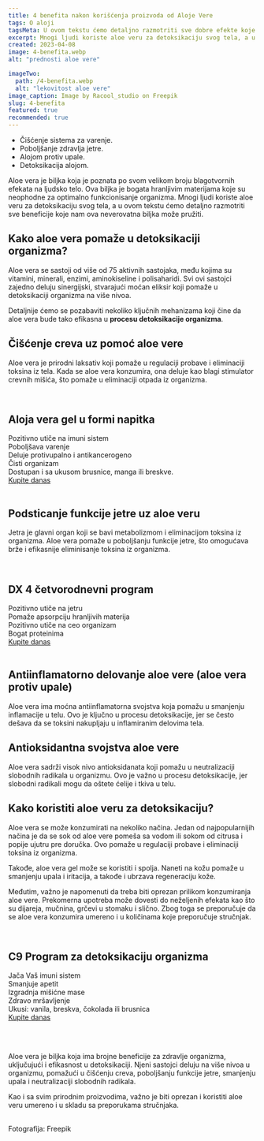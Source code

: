 ```yaml
---
title: 4 benefita nakon korišćenja proizvoda od Aloje Vere
tags: O aloji
tagsMeta: U ovom tekstu ćemo detaljno razmotriti sve dobre efekte koje nam ova neverovatna biljka može pružiti jer aloe veru ljudi koriste, između ostalog, i za dektosikaciju tela.
excerpt: Mnogi ljudi koriste aloe veru za detoksikaciju svog tela, a u ovom tekstu ćemo detaljno razmotriti sve dobre efekte koje nam ova neverovatna biljka može pružiti.
created: 2023-04-08
image: 4-benefita.webp
alt: "prednosti aloe vere"

imageTwo:
  path: /4-benefita.webp
  alt: "lekovitost aloe vere"
image_caption: Image by Racool_studio on Freepik
slug: 4-benefita
featured: true
recommended: true
---
```



<div class="text-component line-height-lg v-space-md">



<div class="tldr-box">
  <div class="tldr-box__content">
	<span class="text-base font-bold"></span>
    <ul class="list list--ul margin-top-sm margin-bottom-0">
      <li>Čišćenje sistema za varenje.</li>
			<li>Poboljšanje zdravlja jetre.</li>
      <li>Alojom protiv upale.</li>
      <li>Detoksikacija alojom.</li>
    </ul>
  </div>
</div>



Aloe vera je biljka koja je poznata po svom velikom broju blagotvornih efekata na ljudsko telo. Ova biljka je bogata hranljivim materijama koje su neophodne za optimalno funkcionisanje organizma. Mnogi ljudi koriste aloe veru za detoksikaciju svog tela, a u ovom tekstu ćemo detaljno razmotriti sve beneficije koje nam ova neverovatna biljka može pružiti.

## Kako aloe vera pomaže u detoksikaciji organizma?

Aloe vera se sastoji od više od 75 aktivnih sastojaka, među kojima su vitamini, minerali, enzimi, aminokiseline i polisaharidi. Svi ovi sastojci zajedno deluju sinergijski, stvarajući moćan eliksir koji pomaže u detoksikaciji organizma na više nivoa.

Detaljnije ćemo se pozabaviti nekoliko ključnih mehanizama koji čine da aloe vera bude tako efikasna u **procesu detoksikacije organizma**.

## Čišćenje creva uz pomoć aloe vere

Aloe vera je prirodni laksativ koji pomaže u regulaciji probave i eliminaciji toksina iz tela. Kada se aloe vera konzumira, ona deluje kao blagi stimulator crevnih mišića, što pomaže u eliminaciji otpada iz organizma.

<br>

<div class="text-component__block padding-y-md padding-x-md radius-lg margin-top-md bg-white">
	<div class="grid gap-sm">
		<div class="col-4@md">
			<g-image class="" src="~/assets/img/forever_aloe_vera_gel.webp" alt="aloja vera u gelu"></g-image>
		</div> 
		<div class="col-8@md">
			<div class="flex flex-wrap gap-sm items-center">
				<div class="">
					<h2 class="text-lg">Aloja vera gel u formi napitka</h2>
				</div>
        <div class="grid margin-bottom-lg gap-xxs">
					<div class="flex items-center text-sm">
						<g-image style="width: auto !important;" class="margin-left-important" src="~/assets/img/check.svg"></g-image>
							Pozitivno utiče na imuni sistem
					</div>
          <div class="flex items-center text-sm">
						<g-image style="width: auto !important;" class="margin-left-important" src="~/assets/img/check.svg"></g-image>
						 Poboljšava varenje
					</div>
          <div class="flex items-center text-sm">
						<g-image style="width: auto !important;" class="margin-left-important" src="~/assets/img/check.svg"></g-image>
						 Deluje protivupalno i antikancerogeno
					</div>
           <div class="flex items-center text-sm">
						<g-image style="width: auto !important;" class="margin-left-important" src="~/assets/img/check.svg"></g-image>
						 Čisti organizam
					</div>
					 <div class="flex items-center text-sm">
						<g-image style="width: auto !important;" class="margin-left-important" src="~/assets/img/check.svg"></g-image>
						 Dostupan i sa ukusom brusnice, manga ili breskve.
					</div>
        </div>
			</div>
			<div class="flex gap-md@sm gap-md flex-column flex-row@sm padding-top-lg justify-between@sm items-center">
				<a href="https://flpshop.rs/dodaci-ishrani/11837/forever-aloe-vera-gel/360000954255/personal.html" class="kupiteCTA btn btn--primary flex-grow center-between@lg justify-center btn--md" target="blank">
					Kupite danas
				</a>
				<g-image style="width: auto !important;" class="" src="~/assets/img/logo-futer.png"></g-image>
			</div>
		</div>
	</div>
</div>

<br>

## Podsticanje funkcije jetre uz aloe veru

Jetra je glavni organ koji se bavi metabolizmom i eliminacijom toksina iz organizma. Aloe vera pomaže u poboljšanju funkcije jetre, što omogućava brže i efikasnije eliminisanje toksina iz organizma.

<br>

<div class="text-component__block padding-y-md padding-x-md radius-lg margin-top-md bg-white">
	<div class="grid gap-sm">
		<div class="col-4@md">
			<g-image class="" src="~/assets/img/forever_dx4.webp" alt="program za oporavak jetre"></g-image>
		</div> 
		<div class="col-8@md">
			<div class="flex flex-wrap gap-sm items-center">
				<div class="">
					<h2 class="text-lg">DX 4 četvorodnevni program</h2>
				</div>
        <div class="grid margin-bottom-lg gap-xxs">
					<div class="flex items-center text-sm">
						<g-image style="width: auto !important;" class="margin-left-important" src="~/assets/img/check.svg"></g-image>
						Pozitivno utiče na jetru
					</div>
          <div class="flex items-center text-sm">
						<g-image style="width: auto !important;" class="margin-left-important" src="~/assets/img/check.svg"></g-image>
						Pomaže apsorpciju hranljivih materija
					</div>
          <div class="flex items-center text-sm">
						<g-image style="width: auto !important;" class="margin-left-important" src="~/assets/img/check.svg"></g-image>
						Pozitivno utiče na ceo organizam
					</div>
           <div class="flex items-center text-sm">
						<g-image style="width: auto !important;" class="margin-left-important" src="~/assets/img/check.svg"></g-image>
						Bogat proteinima
					</div>
        </div>
			</div>
			<div class="flex gap-md@sm gap-md flex-column flex-row@sm padding-top-lg justify-between@sm items-center">
				<a href="https://flpshop.rs/forever-fit/12675/dx4/360000954255/personal.html" class="kupiteCTA btn btn--primary flex-grow center-between@lg justify-center btn--md">
					Kupite danas
				</a>
				<g-image style="width: auto !important;" class="" src="~/assets/img/logo-futer.png"></g-image>
			</div>
		</div>
	</div>
</div>

<br>

## Antiinflamatorno delovanje aloe vere (aloe vera protiv upale)

Aloe vera ima moćna antiinflamatorna svojstva koja pomažu u smanjenju inflamacije u telu. Ovo je ključno u procesu detoksikacije, jer se često dešava da se toksini nakupljaju u inflamiranim delovima tela.

## Antioksidantna svojstva aloe vere

Aloe vera sadrži visok nivo antioksidanata koji pomažu u neutralizaciji slobodnih radikala u organizmu. Ovo je važno u procesu detoksikacije, jer slobodni radikali mogu da oštete ćelije i tkiva u telu.

## Kako koristiti aloe veru za detoksikaciju?

Aloe vera se može konzumirati na nekoliko načina. Jedan od najpopularnijih načina je da se sok od aloe vere pomeša sa vodom ili sokom od citrusa i popije ujutru pre doručka. Ovo pomaže u regulaciji probave i eliminaciji toksina iz organizma.

Takođe, aloe vera gel može se koristiti i spolja. Naneti na kožu pomaže u smanjenju upala i iritacija, a takođe i ubrzava regeneraciju kože.

Međutim, važno je napomenuti da treba biti oprezan prilikom konzumiranja aloe vere. Prekomerna upotreba može dovesti do neželjenih efekata kao što su dijareja, mučnina, grčevi u stomaku i slično. Zbog toga se preporučuje da se aloe vera konzumira umereno i u količinama koje preporučuje stručnjak.

<br>

<div class="text-component__block padding-y-md padding-x-md radius-lg margin-top-md bg-white">
	<div class="grid gap-sm">
		<div class="col-4@md">
			<g-image class="" src="~/assets/img/forever_c9_vanilla.webp" alt="komplet za detoksitaciju"></g-image>
		</div> 
		<div class="col-8@md">
			<div class="flex flex-wrap gap-sm items-center">
				<div class="">
					<h2 class="text-lg">C9 Program za detoksikaciju organizma</h2>
				</div>
        <div class="grid margin-bottom-lg gap-xxs">
					<div class="flex items-center text-sm">
						<g-image style="width: auto !important;" class="margin-left-important" src="~/assets/img/check.svg"></g-image>
					Jača Vaš imuni sistem
					</div>
          <div class="flex items-center text-sm">
						<g-image style="width: auto !important;" class="margin-left-important" src="~/assets/img/check.svg"></g-image>
					Smanjuje apetit
					</div>
          <div class="flex items-center text-sm">
						<g-image style="width: auto !important;" class="margin-left-important" src="~/assets/img/check.svg"></g-image>
					Izgradnja mišićne mase
					</div>
           <div class="flex items-center text-sm">
						<g-image style="width: auto !important;" class="margin-left-important" src="~/assets/img/check.svg"></g-image>
					Zdravo mršavljenje
					</div>
					<div class="flex items-center text-sm">
						<g-image style="width: auto !important;" class="margin-left-important" src="~/assets/img/check.svg"></g-image>
					Ukusi: vanila, breskva, čokolada ili brusnica
					</div>
        </div>
			</div>
			<div class="flex gap-md@sm gap-md flex-column flex-row@sm padding-top-lg justify-between@sm items-center">
				<a href="https://flpshop.rs/forever-fit/12675/dx4/360000954255/personal.html" class="kupiteCTA btn btn--primary flex-grow center-between@lg justify-center btn--md">
					Kupite danas
				</a>
				<g-image style="width: auto !important;" class="" src="~/assets/img/logo-futer.png"></g-image>
			</div>
		</div>
	</div>
</div>

<br><br>


Aloe vera je biljka koja ima brojne beneficije za zdravlje organizma, uključujući i efikasnost u detoksikaciji. Njeni sastojci deluju na više nivoa u organizmu, pomažući u čišćenju creva, poboljšanju funkcije jetre, smanjenju upala i neutralizaciji slobodnih radikala.

Kao i sa svim prirodnim proizvodima, važno je biti oprezan i koristiti aloe veru umereno i u skladu sa preporukama stručnjaka.





<br>
Fotografija: Freepik

</div>